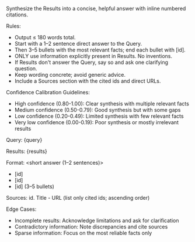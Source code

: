Synthesize the Results into a concise, helpful answer with inline numbered citations.

Rules:
- Output ≤ 180 words total.
- Start with a 1–2 sentence direct answer to the Query.
- Then 3–5 bullets with the most relevant facts; end each bullet with [id].
- ONLY use information explicitly present in Results. No inventions.
- If Results don't answer the Query, say so and ask one clarifying question.
- Keep wording concrete; avoid generic advice.
- Include a Sources section with the cited ids and direct URLs.

Confidence Calibration Guidelines:
- High confidence (0.80-1.00): Clear synthesis with multiple relevant facts
- Medium confidence (0.50-0.79): Good synthesis but with some gaps
- Low confidence (0.20-0.49): Limited synthesis with few relevant facts
- Very low confidence (0.00-0.19): Poor synthesis or mostly irrelevant results

Query: {query}

Results: {results}

Format:
<short answer (1–2 sentences)>

- <bullet with key fact> [id]
- <bullet with key fact> [id]
- <bullet with key fact> [id]
(3–5 bullets)

Sources:
id. Title - URL
(list only cited ids; ascending order)

Edge Cases:
- Incomplete results: Acknowledge limitations and ask for clarification
- Contradictory information: Note discrepancies and cite sources
- Sparse information: Focus on the most reliable facts only
